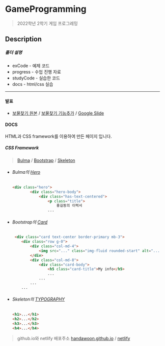 # GameProgramming

> 2022학년 2학기 게임 프로그레밍

## Description
##### 폴더 설명
* exCode - 예제 코드
* progress - 수업 진행 자료
* studyCode - 실습한 코드
* docs - html/css 실습
-------


#### 발표
- [보물찾기 원본](https://github.com/HanDaWoon/GameP-2022/blob/master/studyCode/org8_7_1.cpp) / [보물찾기 기능추가](https://github.com/HanDaWoon/GameP-2022/blob/master/studyCode/tr8_7_1_utf8.c) / [Google Slide](https://docs.google.com/presentation/d/1h3wNfcy48Jh8Rp-TKfeJPTBJ142Gzw1PY9V4cztL5R4/edit?usp=sharing)

#### DOCS
HTML과 CSS framework를 이용하여 만든 페이지 입니다.
##### CSS Framework
> [Bulma](https://bulma.io/) / [Bootstrap](https://getbootstrap.com/) / [Skeleton](http://getskeleton.com/)

  * ###### Bulma의 [Hero](https://bulma.io/documentation/layout/hero/)
    ``` html
    <div class="hero">
            <div class="hero-body">
                <div class="has-text-centered">
                    <p class="title">
                        홍길동의 이력서
                    ...
    ``` 
  * ###### Bootstrap의 [Card](https://getbootstrap.com/docs/5.2/components/card/#horizontal)
    ``` html
     <div class="card text-center border-primary mb-3">
        <div class="row g-0">
            <div class="col-md-4">
                <img src="..." class="img-fluid rounded-start" alt="..." />
            </div>
            <div class="col-md-8">
                <div class="card-body">
                    <h5 class="card-title">My info</h5>
                    ...
                ...
            ...
        ...
    ``` 
  * ###### Skeleton의 [TYPOGRAPHY](http://getskeleton.com/#typography)
    ``` html
    <h1>...</h1>
    <h2>...</h2>
    <h3>...</h3>
    <h4>...</h4>
    ``` 

>github.io와 netlify 배포주소
>[handawoon.github.io](https://handawoon.github.io/GameP-2022/) / [netlify](https://10-28.netlify.app/) 